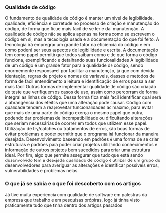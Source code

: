 ### Qualidade de código

O fundamento de qualidade de código é manter um nivel de legibilidade, qualidade, eficiência e corretude no processo de criação e manutenção do código, de forma que fique mais facil de se ler e dar manutenção.
A qualidade de código não se aplica apenas na forma como se escrevem o código em si, mas a tecnologia usada e a documentação do que foi feito. A tecnologia irá empregrar um grande fator na eficiencia do código e em como poderá ser seus aspectos de legibilidade e escrita. A documentação tem como papel permitir que todos saibam como e de que forma o código funciona, exemplificando e detalhando suas funcionalidades
A legibilidade de um código é um grande fator para a qualidade de código, sendo enormemente responsavel por facilitar a manutenção, já que com devida identação, regras de projeto e nomes de variaveis, classes e metodos de forma de facil entendimento a leitura e identificação de erros passa a ser mais fácil
Outras formas de implementar qualidade de código são criação de teste que verifiquem os casos de uso, assim como percorram de forma integral as linhas de código. Dessa forma fica mais facil identificar qual será a abrangência dos efeitos que uma alteração pode causar.
Código com qualidade tendem a reaproveitar funcionalidades ao maximo, para evitar que mais de uma parte do código exerça o mesmo papel que outra, podendo dar problemas de incompatibilidade ou dificultando alterações que seriam necessárias de ocorrer em todos que utilizem esse papel.
Utilização de try/catches ou tratamentos de erros, são boas formas de evitar problemas e poder permitir que o programa irá funcionar da maneira desejada.
Desenvolvimento baseando em padrões é uma forma de se criar estruturas e padrões para poder criar projetos utilizando conhecimentos e informação de outros projetos bem sucedidos para criar uma estrutura ideal.
Por fim, algo que permite assegurar que tudo que está sendo desenvolvido tem a desejada qualidade de código é utilizar de um grupo de desenvolvedores para averiguar as alterações e identificar possiveis erros, vulnerabilidades e problemas nelas.

### O que já se sabia e o que foi descoberto com os artigos

Já tive muita experiencia com qualidade de software em palestras da empresa que trabalho e em pesquisas própiras, logo já tinha visto praticamente tudo que tinha dentro dos artigos passados
